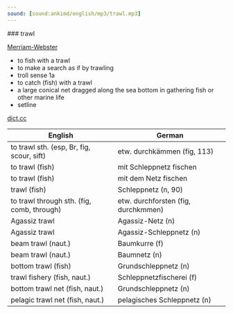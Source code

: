 ```yaml
---
sound: [sound:ankimd/english/mp3/trawl.mp3]
---
```


\### trawl

[Merriam-Webster](https://www.merriam-webster.com/dictionary/trawl)

- to fish with a trawl
- to make a search as if by trawling
- troll sense 1a
- to catch (fish) with a trawl
- a large conical net dragged along the sea bottom in gathering fish or other marine life
- setline

[dict.cc](https://www.dict.cc/trawl)

| English        | German       |
| -------------- | ------------ |
| to trawl sth. (esp, Br, fig, scour, sift) | etw. durchkämmen (fig, 113) |
| to trawl (fish) | mit Schleppnetz fischen |
| to trawl (fish) | mit dem Netz fischen |
| trawl (fish) | Schleppnetz (n, 90) |
| to trawl through sth. (fig, comb, through) | etw. durchforsten (fig, durchkmmen) |
| Agassiz trawl | Agassiz-Netz (n) |
| Agassiz trawl | Agassiz-Schleppnetz (n) |
| beam trawl (naut.) | Baumkurre (f) |
| beam trawl (naut.) | Baumnetz (n) |
| bottom trawl (fish) | Grundschleppnetz (n) |
| trawl fishery (fish, naut.) | Schleppnetzfischerei (f) |
| bottom trawl net (fish, naut.) | Grundschleppnetz (n) |
| pelagic trawl net (fish, naut.) | pelagisches Schleppnetz (n) |

